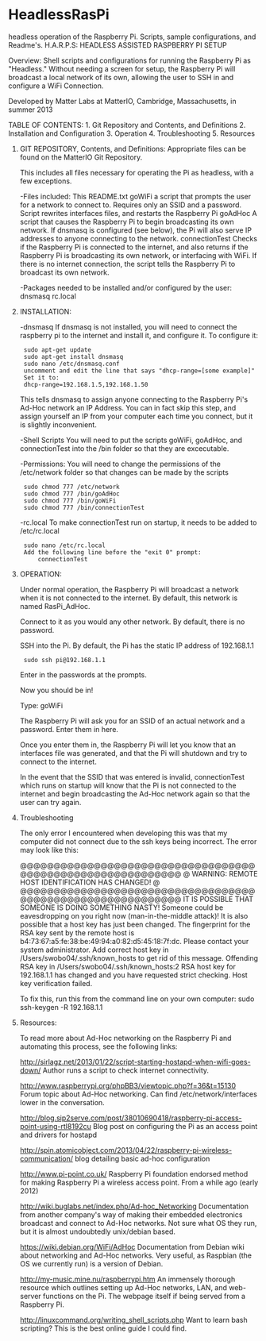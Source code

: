 HeadlessRasPi
=============

headless operation of the Raspberry Pi. Scripts, sample configurations, and Readme's.
H.A.R.P.S: HEADLESS ASSISTED RASPBERRY PI SETUP

Overview:
  Shell scripts and configurations for running the Raspberry Pi as "Headless." Without
	needing a screen for setup, the Raspberry Pi will broadcast a local network of its 
	own, allowing the user to SSH in and configure a WiFi Connection.

Developed by Matter Labs at MatterIO, Cambridge, Massachusetts, in summer 2013

TABLE OF CONTENTS:
	1. Git Repository and Contents, and Definitions
	2. Installation and Configuration
	3. Operation
	4. Troubleshooting
	5. Resources

1. GIT REPOSITORY, Contents, and Definitions:
	Appropriate files can be found on the MatterIO Git Repository.

	This includes all files necessary for operating the Pi as headless, with a few
	exceptions.

	-Files included:
		This README.txt
		goWiFi
			a script that prompts the user for a network to connect to. Requires only
			an SSID and a password. Script rewrites interfaces files, and restarts the 
			Raspberry Pi
		goAdHoc
			A script that causes the Raspberry Pi to begin broadcasting its own network. 
			If dnsmasq is configured (see below), the Pi will also serve IP addresses
			to anyone connecting to the network.
		connectionTest
			Checks if the Raspberry Pi is connected to the internet, and also returns if
			the Raspberry Pi is broadcasting its own network, or interfacing with WiFi.
			If there is no internet connection, the script tells the Raspberry Pi to 
			broadcast its own network.

	-Packages needed to be installed and/or configured by the user:
		dnsmasq
		rc.local

2. INSTALLATION:

	-dnsmasq
	If dnsmasq is not installed, you will need to connect the raspberry pi to the internet
	and install it, and configure it. To configure it:

		sudo apt-get update
		sudo apt-get install dnsmasq
		sudo nano /etc/dnsmasq.conf
		uncomment and edit the line that says "dhcp-range=[some example]"
		Set it to:
		dhcp-range=192.168.1.5,192.168.1.50

	This tells dnsmasq to assign anyone connecting to the Raspberry Pi's Ad-Hoc network an
	IP Address. You can in fact skip this step, and assign yourself an IP from your
	computer each time you connect, but it is slightly inconvenient.

	-Shell Scripts
	You will need to put the scripts goWiFi, goAdHoc, and connectionTest into the /bin 
	folder so that they are excecutable.

	-Permissions:
	You will need to change the permissions of the /etc/network folder so that changes 
	can be made by the scripts

		sudo chmod 777 /etc/network
		sudo chmod 777 /bin/goAdHoc
		sudo chmod 777 /bin/goWiFi
		sudo chmod 777 /bin/connectionTest

	-rc.local
	To make connectionTest run on startup, it needs to be added to /etc/rc.local

		sudo nano /etc/rc.local
		Add the following line before the "exit 0" prompt:
			connectionTest


3. OPERATION:

	Under normal operation, the Raspberry Pi will broadcast a network when it is not 
	connected to the internet. By default, this network is named RasPi_AdHoc.

	Connect to it as you would any other network. By default, there is no password.

	SSH into the Pi. By default, the Pi has the static IP address of 192.168.1.1

		sudo ssh pi@192.168.1.1

	Enter in the passwords at the prompts.

	Now you should be in!

	Type:
		goWiFi

	The Raspberry Pi will ask you for an SSID of an actual network and a password. Enter
	them in here.

	Once you enter them in, the Raspberry Pi will let you know that an interfaces file was
	generated, and that the Pi will shutdown and try to connect to the internet.

	In the event that the SSID that was entered is invalid, connectionTest which runs on
	startup will know that the Pi is not connected to the internet and begin broadcasting
	the Ad-Hoc network again so that the user can try again.

4. Troubleshooting

	The only error I encountered when developing this was that my computer did not connect
	due to the ssh keys being incorrect. The error may look like this:

	@@@@@@@@@@@@@@@@@@@@@@@@@@@@@@@@@@@@@@@@@@@@@@@@@@@@@@@@@@@
	@ 	WARNING: REMOTE HOST IDENTIFICATION HAS CHANGED! 	  @
	@@@@@@@@@@@@@@@@@@@@@@@@@@@@@@@@@@@@@@@@@@@@@@@@@@@@@@@@@@@
	IT IS POSSIBLE THAT SOMEONE IS DOING SOMETHING NASTY!
	Someone could be eavesdropping on you right now (man-in-the-middle attack)!
	It is also possible that a host key has just been changed.
	The fingerprint for the RSA key sent by the remote host is
	b4:73:67:a5:fe:38:be:49:94:a0:82:d5:45:18:7f:dc.
	Please contact your system administrator.
	Add correct host key in /Users/swobo04/.ssh/known_hosts to get rid of this message.
	Offending RSA key in /Users/swobo04/.ssh/known_hosts:2
	RSA host key for 192.168.1.1 has changed and you have requested strict checking.
	Host key verification failed.

	To fix this, run this from the command line on your own computer:
		sudo ssh-keygen -R 192.168.1.1

5. Resources: 

	To read more about Ad-Hoc networking on the Raspberry Pi and automating this process,
	see the following links:

	http://sirlagz.net/2013/01/22/script-starting-hostapd-when-wifi-goes-down/
		Author runs a script to check internet connectivity.

	http://www.raspberrypi.org/phpBB3/viewtopic.php?f=36&t=15130
		Forum topic about Ad-Hoc networking. Can find /etc/network/interfaces
		lower in the conversation.

	http://blog.sip2serve.com/post/38010690418/raspberry-pi-access-point-using-rtl8192cu
		Blog post on configuring the Pi as an access point and drivers for hostapd

	http://spin.atomicobject.com/2013/04/22/raspberry-pi-wireless-communication/
		blog detailing basic ad-hoc configuration

	http://www.pi-point.co.uk/
		Raspberry Pi foundation endorsed method for making Raspberry Pi a wireless access
		point. From a while ago (early 2012)

	http://wiki.buglabs.net/index.php/Ad-hoc_Networking
		Documentation from another company's way of making their embedded electronics
		broadcast and connect to Ad-Hoc networks. Not sure what OS they run, but it 
		is almost undoubtedly unix/debian based.

	https://wiki.debian.org/WiFi/AdHoc
		Documentation from Debian wiki about networking and Ad-Hoc networks. Very useful,
		as Raspbian (the OS we currently run) is a version of Debian.

	http://my-music.mine.nu/raspberrypi.htm
		An immensely thorough resource which outlines setting up Ad-Hoc networks, LAN, and
		web-server functions on the Pi. The webpage itself if being served from a 
		Raspberry Pi.

	http://linuxcommand.org/writing_shell_scripts.php
		Want to learn bash scripting? This is the best online guide I could find.
